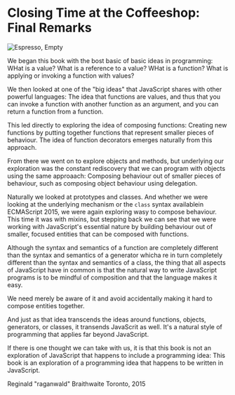 # Closing Time at the Coffeeshop: Final Remarks

![Espresso, Empty](images/espresso-empty.jpg)

We began this book with the bost basic of basic ideas in programming: WHat is a value? What is a reference to a value? WHat is a function? What is applying or invoking a function with values?

We then looked at one of the "big ideas" that JavaScript shares with other powerful languages: The idea that functions are values, and thus that you can invoke a function with another function as an argument, and you can return a function from a function.

This led directly to exploring the idea of composing functions: Creating new functions by putting together functions that represent smaller pieces of behaviour. The idea of function decorators emerges naturally from this approach.

From there we went on to explore objects and methods, but underlying our exploration was the constant rediscovery that we can program with objects using the same approaach: Composing behaviour out of smaller pieces of behaviour, such as composing object behaviour using delegation.

Naturally we looked at prototypes and classes. And whether we were looking at the underlying mechanism or the `class` syntax availablein ECMAScript 2015, we were again exploring wasy to compose behaviour. This time it was with mixins, but stepping back we can see that we were working with JavaScript's essential nature by building behaviour out of smaller, focused entities that can be composed with functions.

Although the syntax and semantics of a function are completely different than the syntax and semantics of a generator whicha re in turn completely different than the syntax and semantics of a class, the thing that all aspects of JavaScript have in common is that the natural way to write JavaScript programs is to be mindful of composition and that the language makes it easy.

We need merely be aware of it and avoid accidentally making it hard to compose entities together.

And just as that idea transcends the ideas around functions, objects, generators, or classes, it transends JavaScrit as well. It's a natural style of programming that applies far beyond JavaScript.

If there is one thought we can take with us, it is that this book is not an exploration of JavaScript that happens to include a programming idea: This book is an exploration of a programming idea that happens to be written in JavaScript.

Reginald "raganwald" Braithwaite
Toronto, 2015
